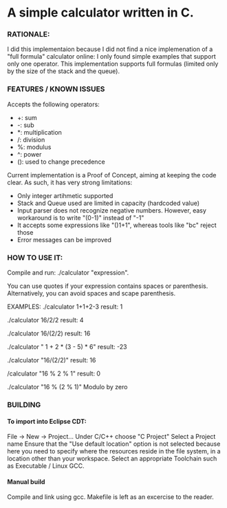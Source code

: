 # A simple calculator written in C.

### RATIONALE:
I did this implementaion because I did not find a nice implemenation of a "full formula" calculator online: I only found simple examples that support only one operator.
This implementation supports full formulas (limited only by the size of the stack and the queue).

### FEATURES / KNOWN ISSUES
Accepts the following operators:
 * +: sum
 * -: sub
 * *: multiplication
 * /: division
 * %: modulus
 * ^: power
 * (): used to change precedence

Current implementation is a Proof of Concept, aiming at keeping the code clear.
As such, it has very strong limitations:

 * Only integer artihmetic supported
 * Stack and Queue used are limited in capacity (hardcoded value)
 * Input parser does not recognize negative numbers. However, easy workaround is to write "(0-1)" instead of "-1"
 * It accepts some expressions like "()1+1", whereas tools like "bc" reject those
 * Error messages can be improved


### HOW TO USE IT:
Compile and run:
./calculator "expression".

You can use quotes if your expression contains spaces or parenthesis.
Alternatively, you can avoid spaces and scape parenthesis.

EXAMPLES:
./calculator 1+1+2-3
result: 1

./calculator 16/2/2
result: 4

./calculator 16/\(2/2\)
result: 16

./calculator " 1 + 2 * (3 - 5) * 6"
result: -23

./calculator "16/(2/2)"
result: 16

/calculator "16 % 2 % 1"
result: 0

./calculator "16 % (2 % 1)"
Modulo by zero


### BUILDING

#### To import into Eclipse CDT:

File -> New -> Project...
Under C/C++ choose "C Project"
Select a Project name
Ensure that the "Use default location" option is not selected because here you need to specify where the resources reside in the file system, in a location other than your workspace.
Select an appropriate Toolchain such as Executable / Linux GCC.

#### Manual build
Compile and link using gcc. Makefile is left as an excercise to the reader.

